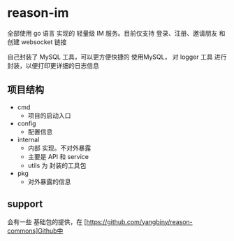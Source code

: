 # reason-im

全部使用 go 语言 实现的 轻量级 IM 服务。目前仅支持 登录、注册、邀请朋友 和 创建 websocket 链接

自己封装了 MySQL 工具，可以更方便快捷的 使用MySQL， 对 logger 工具 进行封装，以便打印更详细的日志信息

## 项目结构

- cmd
    - 项目的启动入口
- config
    - 配置信息
- internal
    - 内部 实现。不对外暴露
    - 主要是 API 和 service
    - utils 为 封装的工具包
- pkg
    - 对外暴露的信息

## support

会有一些 基础包的提供，在 [https://github.com/yangbiny/reason-commons]Github中